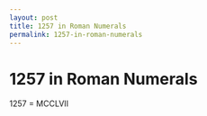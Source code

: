 ```yaml
---
layout: post
title: 1257 in Roman Numerals
permalink: 1257-in-roman-numerals
---
```


# 1257 in Roman Numerals

1257 = MCCLVII
